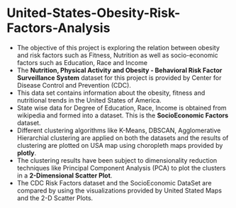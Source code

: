 # United-States-Obesity-Risk-Factors-Analysis
* The objective of this project is exploring the relation between obesity and risk factors such as Fitness, Nutrition as well as socio-economic factors such as Education, Race and Income
* The **Nutrition, Physical Activity and Obesity - Behavioral Risk Factor Surveillance System** dataset for this project is provided by Center for Disease Control and Prevention (CDC).
* This data set contains information about the obesity, fitness and nutritional trends in the United States of America.
* State wise data for Degree of Education, Race, Income is obtained from wikipedia and formed into a dataset. This is the **SocioEconomic Factors** dataset.
* Different clustering algorithms like K-Means, DBSCAN, Agglomerative Hierarchial clustering are applied on both the datasets
and the results of clustering are plotted on USA map using choropleth maps provided by **plotly**.
* The clustering results have been subject to dimensionality reduction techniques like Principal Component Analysis (PCA) to plot the clusters in a **2-Dimensional Scatter Plot**.
* The CDC Risk Factors dataset and the SocioEconomic DataSet are compared by using the visualizations provided by United Stated Maps and the 2-D Scatter Plots.
